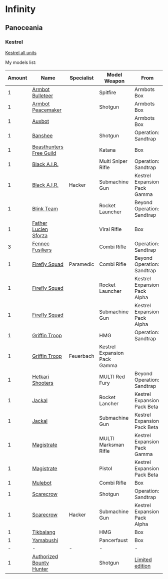 

# Infinity

## Panoceania 

### Kestrel

[Kestrel all units](https://www.human-sphere.com/Category:Kestrel_Units "Kestrel units")


My models list:

|Amount|Name|Specialist|Model Weapon|From|
|------|----|----------|------------|----|
|1|[Armbot Bulleteer](https://www.human-sphere.com/Armbot_Bulleteer "Armbot Bulleteer")||Spitfire|Armbots Box|
|1|[Armbot Peacemaker](https://www.human-sphere.com/Armbot_Peacemaker "Armbot Peacemaker")||Shotgun|Armbots Box|
|1|[Auxbot](https://www.human-sphere.com/Armbot_Peacemaker "Armbot Peacemaker")|||Armbots Box|
|1|[Banshee](https://www.human-sphere.com/Banshee "Banshee")||Shotgun|Operation: Sandtrap|
|1|[Beasthunters Free Guild](https://www.human-sphere.com/Beasthunters "Beasthunters")||Katana|Box|
|1|[Black A.I.R.](https://www.human-sphere.com/Black_A.I.R. "Black A.I.R.")||Multi Sniper Rifle|Operation: Sandtrap|
|1|[Black A.I.R.](https://www.human-sphere.com/Black_A.I.R. "Black A.I.R.")|Hacker|Submachine Gun|Kestrel Expansion Pack Gamma|
|1|[Blink Team](https://www.human-sphere.com/Blink_Team "Blink Team")||Rocket Launcher|Beyond Operation: Sandtrap|
|1|[Father Lucien Sforza](https://www.human-sphere.com/Father_Lucien_Sforza "Father Lucien Sforza")||Viral Rifle|Box|
|3|[Fennec Fusiliers](https://www.human-sphere.com/Fennec "Fennec")||Combi Rifle|Operation: Sandtrap|
|1|[Firefly Squad](https://www.human-sphere.com/Firefly_Squad "Firefly Squad")|Paramedic|Combi Rifle|Beyond Operation: Sandtrap|
|1|[Firefly Squad](https://www.human-sphere.com/Firefly_Squad "Firefly Squad")||Rocket Launcher|Kestrel Expansion Pack Alpha|
|1|[Firefly Squad](https://www.human-sphere.com/Firefly_Squad "Firefly Squad")||Submachine Gun|Kestrel Expansion Pack Alpha|
|1|[Griffin Troop](https://www.human-sphere.com/Griffin_Troop "Griffin Troop")||HMG|Operation: Sandtrap|
|1|[Griffin Troop](https://www.human-sphere.com/Griffin_Troop "Griffin Troop")|Feuerbach|Kestrel Expansion Pack Gamma|
|1|[Hetkari Shooters](https://www.human-sphere.com/Hetkari_Shooters "Hetkari Shooters")||MULTI Red Fury|Beyond Operation: Sandtrap|
|1|[Jackal](https://www.human-sphere.com/Jackal "Jackal")||Rocket Lancher|Kestrel Expansion Pack Beta|
|1|[Jackal](https://www.human-sphere.com/Jackal "Jackal")||Submachine Gun|Kestrel Expansion Pack Beta|
|1|[Magistrate](https://www.human-sphere.com/Magistrate "Magistrate")||MULTI Marksman Rifle|Kestrel Expansion Pack Gamma|
|1|[Magistrate](https://www.human-sphere.com/Magistrate "Magistrate")||Pistol|Kestrel Expansion Pack Beta|
|1|[Mulebot](https://www.human-sphere.com/Mulebot "Mulebot")||Combi Rifle|Box|
|1|[Scarecrow](https://www.human-sphere.com/Scarecrow "Scarecrow")||Shotgun|Operation: Sandtrap|
|1|[Scarecrow](https://www.human-sphere.com/Scarecrow "Scarecrow")|Hacker|Submachine Gun|Kestrel Expansion Pack Alpha|
|1|[Tikbalang](https://www.human-sphere.com/Tikbalang "Tikbalang")||HMG|Box|
|1|[Yamabushi](https://www.human-sphere.com/Yamabushi "Yamabushi")||Pancerfaust|Box|
|-|-|-|-|-|
|1|[Authorized Bounty Hunter](https://www.human-sphere.com/Authorized_Bounty_Hunter "Authorized Bounty Hunter")||Shotgun|[Limited edition](https://www.human-sphere.com/Limited_Edition)|
